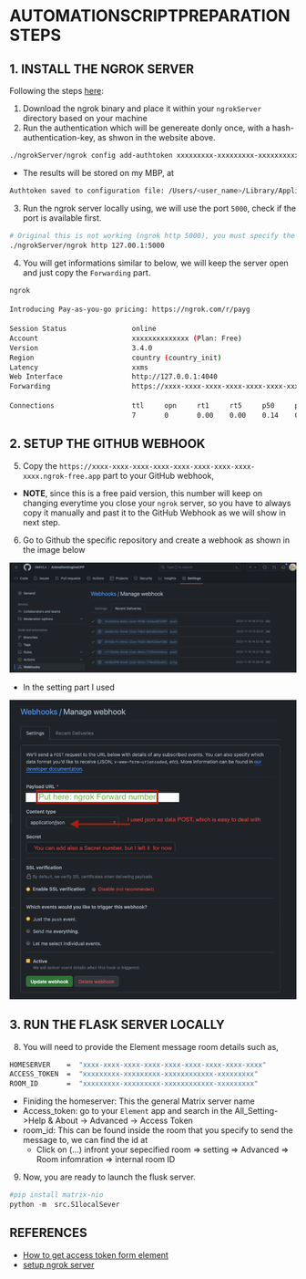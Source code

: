 # AUTOMATIONSCRIPTPREPARATIONSTEPS

## 1. INSTALL THE NGROK SERVER

Following the steps [here](https://dashboard.ngrok.com/get-started/setup):

1. Download the ngrok binary and place it within your `ngrokServer` directory
   based on your machine
2. Run the authentication which will be genereate donly once, with a
   hash-authentication-key, as shwon in the website above.

```sh
./ngrokServer/ngrok config add-authtoken xxxxxxxxx-xxxxxxxxx-xxxxxxxxxxxx-xxxxxxxxx
```

- The results will be stored on my MBP, at

```sh
Authtoken saved to configuration file: /Users/<user_name>/Library/Application Support/ngrok/ngrok.yml
```

3. Run the ngrok server locally using, we will use the port `5000`, check if
   the port is available first.

```sh
# Original this is not working (ngrok http 5000), you must specify the localhost as 127.0.0.1, instead.
./ngrokServer/ngrok http 127.00.1:5000
```

4. You will get informations similar to below, we will keep the server open and
   just copy the `Forwarding` part.

```sh
ngrok

Introducing Pay-as-you-go pricing: https://ngrok.com/r/payg

Session Status                online
Account                       xxxxxxxxxxxxxx (Plan: Free)
Version                       3.4.0
Region                        country (country_init)
Latency                       xxms
Web Interface                 http://127.0.0.1:4040
Forwarding                    https://xxxx-xxxx-xxxx-xxxx-xxxx-xxxx-xxxx-xxxx-xxxx.ngrok-free.app -> http://xxx.0.0.1:5000

Connections                   ttl     opn     rt1     rt5     p50     p90
                              7       0       0.00    0.00    0.14    0.99
```

## 2. SETUP THE GITHUB WEBHOOK

5. Copy the
   `https://xxxx-xxxx-xxxx-xxxx-xxxx-xxxx-xxxx-xxxx-xxxx.ngrok-free.app` part
   to your GitHub webhook,

- **NOTE**, since this is a free paid version, this number will keep on
  changing everytime you close your `ngrok` server, so you have to always copy it
  manually and past it to the GitHub Webhook as we will show in next step.

6. Go to Github the specific repository and create a webhook as shown in the image below

![myImage01](../assets/M01.png)

- In the setting part I used

![myImage01](../assets/M02.png)

## 3. RUN THE FLASK SERVER LOCALLY

8. You will need to provide the Element message room details such as,

```sh
HOMESERVER    =  "xxxx-xxxx-xxxx-xxxx-xxxx-xxxx-xxxx-xxxx-xxxx"
ACCESS_TOKEN  =  "xxxxxxxxx-xxxxxxxxx-xxxxxxxxxxxx-xxxxxxxxx"
ROOM_ID       =  "xxxxxxxxx-xxxxxxxxx-xxxxxxxxxxxx-xxxxxxxxx"
```

- Finiding the homeserver: This the general Matrix server name
- Access_token: go to your `Element` app and search in the All_Setting->Help &
  About -> Advanced -> Access Token
- room_id: This can be found inside the room that you specify to send the
  message to, we can find the id at
  - Click on (...) infront your sepecified room => setting => Advanced => Room
    infomration => internal room ID

9. Now, you are ready to launch the flusk server.

```python
#pip install matrix-nio
python -m  src.S1localSever
```

## REFERENCES

- [How to get access token form element](https://webapps.stackexchange.com/questions/131056/how-to-get-an-access-token-for-element-riot-matrix)
- [setup ngrok server](https://dashboard.ngrok.com/get-started/setup)
